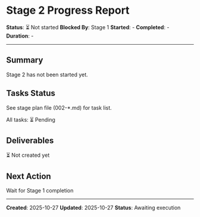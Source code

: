 # Stage 2 Progress Report

**Status**: ⏳ Not started
**Blocked By**: Stage 1
**Started**: -
**Completed**: -
**Duration**: -

---

## Summary

Stage 2 has not been started yet.

## Tasks Status

See stage plan file (002-*.md) for task list.

All tasks: ⏳ Pending

## Deliverables

⏳ Not created yet

## Next Action

Wait for Stage 1 completion

---

**Created**: 2025-10-27
**Updated**: 2025-10-27
**Status**: Awaiting execution
